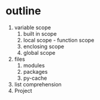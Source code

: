 # outline 

1. variable scope 
   1. built in scope 
   2. local scope - function scope 
   3. enclosing scope 
   4. global scope
2. files 
   1. modules 
   2. packages 
   3. py-cache
3. list comprehension 
4. Project 